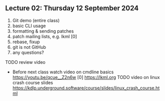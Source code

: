 ## Lecture 02: Thursday 12 September 2024

1. Git demo (entire class)
  1. basic CLI usage
  1. formatting & sending patches
  1. patch mailing lists, e.g. lkml [0]
  1. rebase, fixup
  1. git is not GitHub
  1. any questions?

TODO review video
* Before next class watch video on cmdline basics <https://youtu.be/qcue__Z2n6w>
[0] <https://lkml.org>
TODO video on linux crash course slides <https://kdlp.underground.software/course/slides/linux_crash_course.html>

